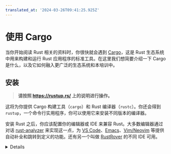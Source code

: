 ```yaml
---
translated_at: '2024-03-26T09:41:25.925Z'
---
```


# 使用 Cargo

当你开始阅读 Rust 相关的资料时，你很快就会遇到 [Cargo](https://doc.rust-lang.org/cargo/)，这是 Rust 生态系统中用来构建和运行 Rust 应用程序的标准工具。在这里我们想简要介绍一下 Cargo 是什么，以及它如何融入更广泛的生态系统和本培训中。

## 安装

> **请按照 <https://rustup.rs/> 上的说明进行操作。**

这将为你提供 Cargo 构建工具（`cargo`）和 Rust 编译器（`rustc`）。你还会得到 `rustup`，一个命令行实用程序，你可以使用它来安装不同版本的编译器。

安装 Rust 之后，你应该配置你的编辑器或 IDE 来兼容 Rust。大多数编辑器通过对话 [rust-analyzer] 来实现这一点，为 [VS Code]、[Emacs]、[Vim/Neovim] 等提供自动补全和跳转到定义的功能。还有另一个叫做 [RustRover] 的不同 IDE 可用。

<details>

- 在 Debian/Ubuntu 上，你也可以通过 `apt` 安装 Cargo、Rust 源代码和 [Rust 格式化工具]。但是，这会让你得到一个过时的 rust 版本，并可能导致意外的行为。命令如下：

  ```shell
  sudo apt install cargo rust-src rustfmt
  ```

</details>

[rust-analyzer]: https://rust-analyzer.github.io/
[VS Code]: https://code.visualstudio.com/
[Emacs]: https://rust-analyzer.github.io/manual.html#emacs
[Vim/Neovim]: https://rust-analyzer.github.io/manual.html#vimneovim
[RustRover]: https://www.jetbrains.com/rust/
[Rust 格式化工具]: https://github.com/rust-lang/rustfmt
